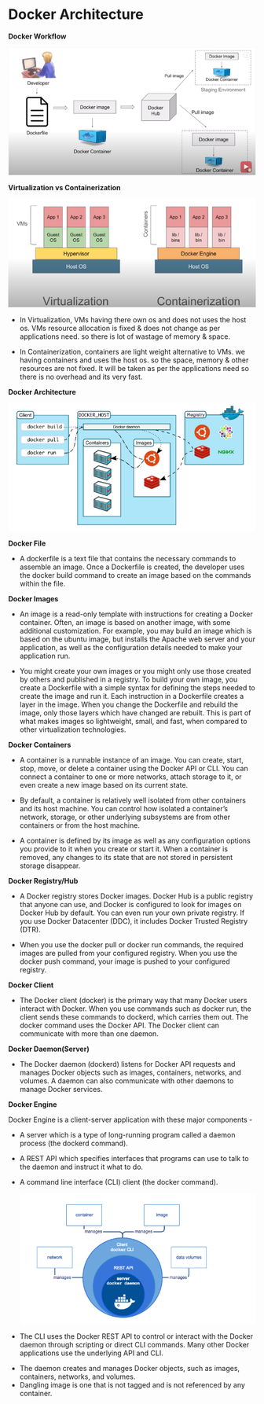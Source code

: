 # Docker Architecture

**Docker Workflow**

![DockerWorkflow](../assets/dockerWorkflow.PNG)

**Virtualization vs Containerization**

![VirtualizationVScontainerization](../assets/virtualizationVScontainerization.PNG)

- In Virtualization, VMs having there own os and does not uses the host os.
  VMs resource allocation is fixed & does not change as per applications need. so there is lot of wastage of memory & space.

- In Containerization, containers are light weight alternative to VMs. we having containers and uses the host os. so the space, memory & other resources are not fixed. It will be taken as per the applications need so there is no overhead and its very fast.

**Docker Architecture**

![DockerArchitecture](../assets/dockerArchitecture.PNG)

**Docker File**

- A dockerfile is a text file that contains the necessary commands to assemble an image. Once a Dockerfile is created, the developer uses the docker build command to create an image based on the commands within the file.

**Docker Images**

- An image is a read-only template with instructions for creating a Docker container. Often, an image is based on another image, with some additional customization. For example, you may build an image which is based on the ubuntu image, but installs the Apache web server and your application, as well as the configuration details needed to make your application run.

- You might create your own images or you might only use those created by others and published in a registry. To build your own image, you create a Dockerfile with a simple syntax for defining the steps needed to create the image and run it. Each instruction in a Dockerfile creates a layer in the image. When you change the Dockerfile and rebuild the image, only those layers which have changed are rebuilt. This is part of what makes images so lightweight, small, and fast, when compared to other virtualization technologies.

**Docker Containers**

- A container is a runnable instance of an image. You can create, start, stop, move, or delete a container using the Docker API or CLI. You can connect a container to one or more networks, attach storage to it, or even create a new image based on its current state.

- By default, a container is relatively well isolated from other containers and its host machine. You can control how isolated a container’s network, storage, or other underlying subsystems are from other containers or from the host machine.

- A container is defined by its image as well as any configuration options you provide to it when you create or start it. When a container is removed, any changes to its state that are not stored in persistent storage disappear.

**Docker Registry/Hub**

- A Docker registry stores Docker images. Docker Hub is a public registry that anyone can use, and Docker is configured to look for images on Docker Hub by default. You can even run your own private registry. If you use Docker Datacenter (DDC), it includes Docker Trusted Registry (DTR).

- When you use the docker pull or docker run commands, the required images are pulled from your configured registry. When you use the docker push command, your image is pushed to your configured registry.

**Docker Client**

- The Docker client (docker) is the primary way that many Docker users interact with Docker. When you use commands such as docker run, the client sends these commands to dockerd, which carries them out. The docker command uses the Docker API. The Docker client can communicate with more than one daemon.

**Docker Daemon(Server)**

- The Docker daemon (dockerd) listens for Docker API requests and manages Docker objects such as images, containers, networks, and volumes. A daemon can also communicate with other daemons to manage Docker services.

**Docker Engine**

Docker Engine is a client-server application with these major components -

- A server which is a type of long-running program called a daemon process (the dockerd command).

- A REST API which specifies interfaces that programs can use to talk to the daemon and instruct it what to do.

- A command line interface (CLI) client (the docker command).

  ![DockerEngine](../assets/dockerEngine.PNG)

- The CLI uses the Docker REST API to control or interact with the Docker daemon through scripting or direct CLI commands. Many other Docker applications use the underlying API and CLI.

* The daemon creates and manages Docker objects, such as images, containers, networks, and volumes.
* Dangling image is one that is not tagged and is not referenced by any container.
